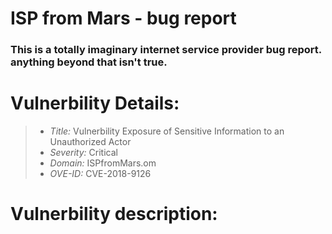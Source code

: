 # ISP from Mars - bug report
### This is a totally imaginary internet service provider bug report. anything beyond that isn't true.


# Vulnerbility Details:
> - *Title:* Vulnerbility Exposure of Sensitive Information to an Unauthorized Actor
> - *Severity:* Critical
> - *Domain:* ISPfromMars.om
> - *OVE-ID:* CVE-2018-9126

# Vulnerbility description: 
